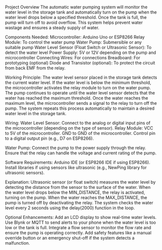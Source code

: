 Project Overview
The automatic water pumping system will monitor the water level in the storage tank and automatically turn on the pump when the water level drops below a specified threshold. Once the tank is full, the pump will turn off to avoid overflow. This system helps prevent water wastage and ensures a steady supply of water.

Components Needed:
Microcontroller: Arduino Uno or ESP8266
Relay Module: To control the water pump
Water Pump: Submersible or any suitable pump
Water Level Sensor (Float Switch or Ultrasonic Sensor): To detect the water level
Power Supply: 5V or 12V depending on the pump and microcontroller
Connecting Wires: For connections
Breadboard: For prototyping (optional)
Diode and Transistor (optional): To protect the circuit from back EMF from the relay.


Working Principle:
The water level sensor placed in the storage tank detects the current water level.
If the water level is below the minimum threshold, the microcontroller activates the relay module to turn on the water pump.
The pump continues to operate until the water level sensor detects that the water has reached the maximum threshold.
Once the water reaches the maximum level, the microcontroller sends a signal to the relay to turn off the pump.
The system repeats this process automatically to maintain a desired water level in the storage tank.


Wiring:
Water Level Sensor: Connect to the analog or digital input pins of the microcontroller (depending on the type of sensor).
Relay Module:
VCC to 5V of the microcontroller.
GND to GND of the microcontroller.
Control pin to a digital output pin (e.g., D7 on ESP8266).


Water Pump:
Connect the pump to the power supply through the relay.
Ensure that the relay can handle the voltage and current rating of the pump.


Software Requirements:
Arduino IDE (or ESP8266 IDE if using ESP8266).
Install libraries if using sensors like ultrasonic (e.g., NewPing library for ultrasonic sensors).

Explanation:
Ultrasonic sensor (or float switch) measures the water level by detecting the distance from the sensor to the surface of the water.
When the water level drops below the MIN_DISTANCE, the relay is activated, turning on the pump.
When the water reaches the MAX_DISTANCE, the pump is turned off by deactivating the relay.
The system checks the water level every 2 seconds using the delay(2000) function in the loop.


Optional Enhancements:
Add an LCD display to show real-time water levels.
Use Blynk or MQTT to send alerts to your phone when the water level is too low or the tank is full.
Integrate a flow sensor to monitor the flow rate and ensure the pump is operating correctly.
Add safety features like a manual override button or an emergency shut-off if the system detects a malfunction.
